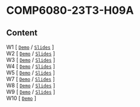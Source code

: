 # COMP6080-23T3-H09A
Content
-
W1 [ [`Demo`](wk1) / [`Slides`](https://offthegrid-mike.github.io/COMP6080-23T3-H09A/Slides/w1.html) ]<br>
W2 [ [`Demo`](wk2) / [`Slides`](https://offthegrid-mike.github.io/COMP6080-23T3-H09A/Slides/w2.html) ]<br>
W3 [ [`Demo`](wk3) / [`Slides`](https://offthegrid-mike.github.io/COMP6080-23T3-H09A/Slides/w3.html) ]<br>
W4 [ [`Demo`](wk4) / [`Slides`](https://offthegrid-mike.github.io/COMP6080-23T3-H09A/Slides/w4.html) ]<br>
W5 [ [`Demo`](wk5) / [`Slides`](https://offthegrid-mike.github.io/COMP6080-23T3-H09A/Slides/w5.html) ]<br>
W7 [ [`Demo`](wk7) / [`Slides`](https://offthegrid-mike.github.io/COMP6080-23T3-H09A/Slides/w7.html) ]<br>
W8 [ [`Demo`](wk8) / [`Slides`](https://offthegrid-mike.github.io/COMP6080-23T3-H09A/Slides/w8.html) ]<br>
W9 [ [`Demo`](wk9) / [`Slides`](https://offthegrid-mike.github.io/COMP6080-23T3-H09A/Slides/w9.html) ]<br>
W10 [ [`Demo`](wk10) ]
